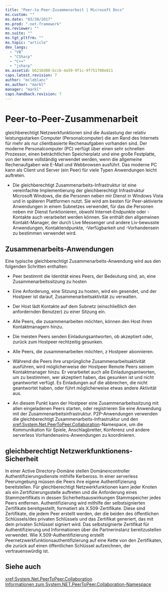 ```yaml
---
title: "Peer-to-Peer-Zusammenarbeit | Microsoft Docs"
ms.custom: ""
ms.date: "03/30/2017"
ms.prod: ".net-framework"
ms.reviewer: ""
ms.suite: ""
ms.tgt_pltfrm: ""
ms.topic: "article"
dev_langs: 
  - "VB"
  - "CSharp"
  - "C++"
  - "jsharp"
ms.assetid: b6216d88-bccb-4a59-9f1c-9f751708e811
caps.latest.revision: 7
author: "mcleblanc"
ms.author: "markl"
manager: "markl"
caps.handback.revision: 7
---
```

# Peer-to-Peer-Zusammenarbeit
gleichberechtigt Netzwerkfunktionen sind die Auslastung der relativ leistungsstarken Computer \(Personalcomputer\) die am Rand des Internets für mehr als nur clientbasierte Rechenaufgaben vorhanden sind.  Der moderne Personalcomputer \(PC\) verfügt über einen sehr schnellen Prozessor, einen beträchtlichen Speicherplatz und eine große Festplatte, von der keine vollständig verwendet werden, wenn die allgemeine Rechenaufgaben wie E\-Mail und Webbrowsen ausführt.  Das moderne PC kann als Client und Server \(ein Peer\) für viele Typen Anwendungen leicht auftreten.  
  
-   Die gleichberechtigt Zusammenarbeits\-Infrastruktur ist eine vereinfachte Implementierung der gleichberechtigt Infrastruktur Microsoft Windows, die die Personen neben mir Dienst in Windows Vista und in späteren Plattformen nutzt.  Sie wird am besten für Peer\-aktivierte Anwendungen in einem Subnetzes verwendet, für das die Personen neben mir Dienst funktionieren, obwohl Internet\-Endpunkte oder \-Kontakte auch verarbeitet werden können.  Sie enthält den allgemeinen Kontakt\-Manager, der durch Live Messenger und andere Liv\-bewusste Anwendungen, Kontaktendpunkte, \-Verfügbarkeit und \-Vorhandensein zu bestimmen verwendet wird.  
  
## Zusammenarbeits\-Anwendungen  
 Eine typische gleichberechtigt Zusammenarbeits\-Anwendung wird aus den folgenden Schritten enthalten:  
  
-   Peer bestimmt die Identität eines Peers, der Bedeutung sind, an, eine Zusammenarbeitssitzung zu hosten  
  
-   Eine Anforderung, eine Sitzung zu hosten, wird ein gesendet, und der Hostpeer ist darauf, Zusammenarbeitsaktivität zu verwalten.  
  
-   Der Host lädt Kontakte auf dem Subnetz \(einschließlich den anfordernden Benutzer\) zu einer Sitzung ein.  
  
-   Alle Peers, die zusammenarbeiten möchten, können den Host ihren Kontaktmanagern hinzu.  
  
-   Die meisten Peers senden Einladungsantworten, ob akzeptiert oder, zurück zum Hostpeer rechtzeitig gesunken.  
  
-   Alle Peers, die zusammenarbeiten möchten, z Hostpeer abonnieren.  
  
-   Während die Peers ihre ursprüngliche Zusammenarbeitsaktivität ausführen, wird möglicherweise der Hostpeer Remote Peers seinem Kontaktmanager hinzu.  Er verarbeitet auch alle Einladungsantworten, um zu bestimmen, wer akzeptiert haben, das gesunken ist und nicht geantwortet verfügt.  Es Einladungen auf die abbrechen, die nicht geantwortet haben, oder führt möglicherweise etwas andere Aktivität aus.  
  
-   An diesem Punkt kann der Hostpeer eine Zusammenarbeitssitzung mit allen eingeladenen Peers starten, oder registrieren Sie eine Anwendung mit der Zusammenarbeitsinfrastruktur.  P2P\-Anwendungen verwenden die gleichberechtigt Zusammenarbeits\-Infrastruktur und den <xref:System.Net.PeerToPeer.Collaboration>\-Namespace, um die Kommunikation für Spiele, Anschlagbretter, Konferenz und andere serverless Vorhandenseins\-Anwendungen zu koordinieren.  
  
## gleichberechtigt Netzwerkfunktionens\-Sicherheit  
 In einer Active Directory\-Domäne stellen Domänencontroller Authentifizierungsdienste mithilfe Kerbeross.  In einer serverless Peerumgebung müssen die Peers ihre eigene Authentifizierung bereitstellen.  Für gleichberechtigt Netzwerkfunktionen kann jeder Knoten als ein Zertifizierungsstelle auftreten und die Anforderung eines Stammzertifikats in dessen Sicherheitsauswirkungen Stammspeicher jedes Peers entfernen.  Authentifizierung wird mithilfe der selbstsignierten Zertifikate bereitgestellt, formatiert als X.509\-Zertifikate.  Diese sind Zertifikate, die jedem Peer erstellt werden, der die beiden des öffentlichen Schlüssels\/des privaten Schlüssels und das Zertifikat generiert, das mit dem privaten Schlüssel signiert wird.  Das selbstsignierte Zertifikat für Authentifizierung und Informationen über die Partnerinstanz bereitzustellen verwendet.  Wie X.509\-Authentifizierung erstellt Peernetzwerkfunktionsauthentifizierung auf eine Kette von den Zertifikaten, die zurück auf einen öffentlichen Schlüssel aufzeichnen, der vertrauenswürdig ist.  
  
## Siehe auch  
 <xref:System.Net.PeerToPeer.Collaboration>   
 [Informationen zum System.NET.PeerToPeer.Collaboration\-Namespace](../../../docs/framework/network-programming/about-the-system-net-peertopeer-collaboration-namespace.md)